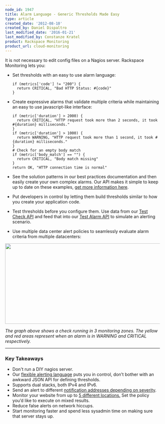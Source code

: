 ```yaml
---
node_id: 1947
title: Alarm Language - Generic Thresholds Made Easy
type: article
created_date: '2012-08-10'
created_by: Daniel Dispaltro
last_modified_date: '2016-01-21'
last_modified_by: Constanze Kratel
product: Rackspace Monitoring
product_url: cloud-monitoring
---
```


It is not necessary to edit config files on a Nagios server. Rackspace
Monitoring lets you:

-   Set thresholds with an easy to use alarm language:

        if (metrics['code'] != "200") {
          return CRITICAL, "Bad HTTP Status: #{code}"
        }

-   Create expressive alarms that validate multiple criteria while
    maintaining an easy to use javascript-like interface:

        if (metric['duration'] > 2000) {
          return CRITICAL, "HTTP request took more than 2 seconds, it took #{duration} milliseconds."
        }
        if (metric['duration'] > 1000) {
          return WARNING, "HTTP request took more than 1 second, it took #{duration} milliseconds."
        }
        # Check for an empty body match
        if (metric['body_match'] == "") {
          return CRITICAL, "Body match missing"
        }
        return OK, "HTTP connection time is normal"

-   See the solution patterns in our best practices documentation and
    then easily create your own complex alarms. Our API makes it simple
    to keep up to date on these examples, [get more information
    here](http://docs.rackspace.com/cm/api/v1.0/cm-devguide/content/service-alarm-examples.html).
-   Put developers in control by letting them build thresholds similar
    to how you create your application code.
-   Test thresholds before you configure them. Use data from our [Test
    Check
    API](http://docs.rackspace.com/cm/api/v1.0/cm-devguide/content/service-checks.html#service-checks-test)
    and feed that into our [Test Alarm
    API](http://docs.rackspace.com/cm/api/v1.0/cm-devguide/content/service-alarms.html#service-alarms-test)
    to simulate an alerting scenario.
-   Use multiple data center alert policies to seamlessly evaluate alarm
    criteria from multiple datacenters:

<img src="https://8026b2e3760e2433679c-fffceaebb8c6ee053c935e8915a3fbe7.ssl.cf2.rackcdn.com/field/image/Alarm%20Visualization_0.png" width="717" height="262" />

*The graph above shows a check running in 3 monitoring zones. The yellow
and red areas represent when an alarm is in WARNING and CRITICAL
respectively.*

------------------------------------------------------------------------

### Key Takeaways

-   Don't run a DIY nagios server.
-   Our [flexible alerting
    language](https://developer.rackspace.com/docs/cloud-monitoring/v1/developer-guide/#alarm-language)
    puts you in control, don&rsquo;t bother with an awkward JSON API for
    defining thresholds.
-   Supports dual stacks, both IPv4 and IPv6.
-   Send an alert to different [notification addresses depending on
    severity](https://developer.rackspace.com/docs/cloud-monitoring/v1/developer-guide/#document-api-operations/notification-plans-operations).
-   Monitor your website from up to [5
    different locations.](https://developer.rackspace.com/docs/cloud-monitoring/v1/developer-guide/#listing-monitoring-zones)
    Set the policy you&rsquo;d like to execute on mixed results.
-   Reduce false alerts on network hiccups.
-   Start monitoring faster and spend less sysadmin time on making sure
    that server stays up.




